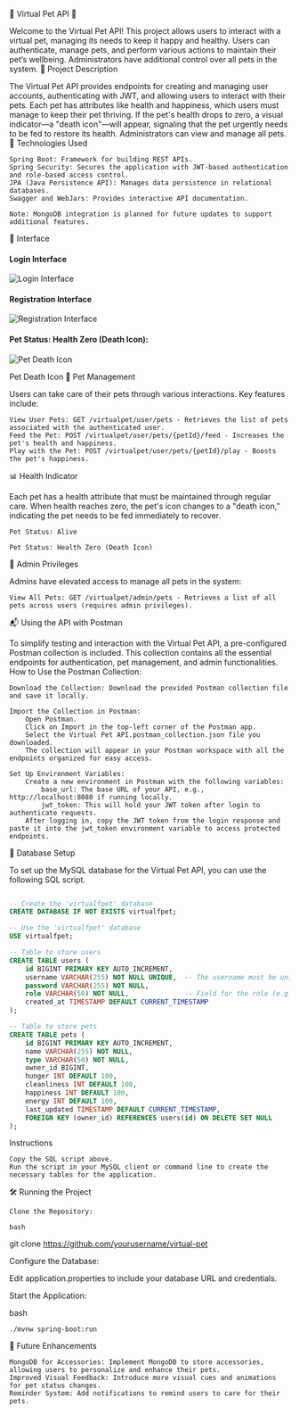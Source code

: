 🐾 Virtual Pet API 🐾

Welcome to the Virtual Pet API! This project allows users to interact with a virtual pet, managing its needs to keep it happy and healthy. Users can authenticate, manage pets, and perform various actions to maintain their pet’s wellbeing. Administrators have additional control over all pets in the system.
📜 Project Description

The Virtual Pet API provides endpoints for creating and managing user accounts, authenticating with JWT, and allowing users to interact with their pets. Each pet has attributes like health and happiness, which users must manage to keep their pet thriving. If the pet's health drops to zero, a visual indicator—a "death icon"—will appear, signaling that the pet urgently needs to be fed to restore its health. Administrators can view and manage all pets.
🚀 Technologies Used

    Spring Boot: Framework for building REST APIs.
    Spring Security: Secures the application with JWT-based authentication and role-based access control.
    JPA (Java Persistence API): Manages data persistence in relational databases.
    Swagger and WebJars: Provides interactive API documentation.

    Note: MongoDB integration is planned for future updates to support additional features.

🌈 Interface

#### Login Interface
![Login Interface](https://github.com/Dxmrt/Vpet/raw/master/src/main/java/com/virtualpet/vpet/VPet/images_git/loginvpet.png)

#### Registration Interface
![Registration Interface](https://github.com/Dxmrt/Vpet/raw/master/src/main/java/com/virtualpet/vpet/VPet/images_git/registervpet.png)

#### Pet Status: Health Zero (Death Icon):
![Pet Death Icon](https://github.com/Dxmrt/Vpet/raw/master/src/main/java/com/virtualpet/vpet/VPet/images_git/gambitamuerta.png)

Pet Death Icon
🐾 Pet Management

Users can take care of their pets through various interactions. Key features include:

    View User Pets: GET /virtualpet/user/pets - Retrieves the list of pets associated with the authenticated user.
    Feed the Pet: POST /virtualpet/user/pets/{petId}/feed - Increases the pet's health and happiness.
    Play with the Pet: POST /virtualpet/user/pets/{petId}/play - Boosts the pet's happiness.

📊 Health Indicator

Each pet has a health attribute that must be maintained through regular care. When health reaches zero, the pet's icon changes to a "death icon," indicating the pet needs to be fed immediately to recover.

    Pet Status: Alive

    Pet Status: Health Zero (Death Icon)

👑 Admin Privileges

Admins have elevated access to manage all pets in the system:

    View All Pets: GET /virtualpet/admin/pets - Retrieves a list of all pets across users (requires admin privileges).

📬 Using the API with Postman

To simplify testing and interaction with the Virtual Pet API, a pre-configured Postman collection is included. This collection contains all the essential endpoints for authentication, pet management, and admin functionalities.
How to Use the Postman Collection:

    Download the Collection: Download the provided Postman collection file and save it locally.

    Import the Collection in Postman:
        Open Postman.
        Click on Import in the top-left corner of the Postman app.
        Select the Virtual Pet API.postman_collection.json file you downloaded.
        The collection will appear in your Postman workspace with all the endpoints organized for easy access.

    Set Up Environment Variables:
        Create a new environment in Postman with the following variables:
            base_url: The base URL of your API, e.g., http://localhost:8080 if running locally.
            jwt_token: This will hold your JWT token after login to authenticate requests.
        After logging in, copy the JWT token from the login response and paste it into the jwt_token environment variable to access protected endpoints.

📄 Database Setup

To set up the MySQL database for the Virtual Pet API, you can use the following SQL script.

```sql

-- Create the 'virtualfpet' database
CREATE DATABASE IF NOT EXISTS virtualfpet;

-- Use the 'virtualfpet' database
USE virtualfpet;

-- Table to store users
CREATE TABLE users (
    id BIGINT PRIMARY KEY AUTO_INCREMENT,
    username VARCHAR(255) NOT NULL UNIQUE,  -- The username must be unique
    password VARCHAR(255) NOT NULL,
    role VARCHAR(50) NOT NULL,              -- Field for the role (e.g., ADMIN, USER)
    created_at TIMESTAMP DEFAULT CURRENT_TIMESTAMP
);

-- Table to store pets
CREATE TABLE pets (
    id BIGINT PRIMARY KEY AUTO_INCREMENT,
    name VARCHAR(255) NOT NULL,
    type VARCHAR(50) NOT NULL,
    owner_id BIGINT,
    hunger INT DEFAULT 100,
    cleanliness INT DEFAULT 100,
    happiness INT DEFAULT 100,
    energy INT DEFAULT 100,
    last_updated TIMESTAMP DEFAULT CURRENT_TIMESTAMP,
    FOREIGN KEY (owner_id) REFERENCES users(id) ON DELETE SET NULL
);
```

Instructions

    Copy the SQL script above.
    Run the script in your MySQL client or command line to create the necessary tables for the application.

🛠️ Running the Project

    Clone the Repository:

    bash

git clone https://github.com/yourusername/virtual-pet

Configure the Database:

Edit application.properties to include your database URL and credentials.

Start the Application:

bash

    ./mvnw spring-boot:run

📝 Future Enhancements

    MongoDB for Accessories: Implement MongoDB to store accessories, allowing users to personalize and enhance their pets.
    Improved Visual Feedback: Introduce more visual cues and animations for pet status changes.
    Reminder System: Add notifications to remind users to care for their pets.

